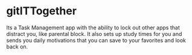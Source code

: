 # gitITTogether
Its a Task Management app with the ability to lock out other apps that distract you, like parental block. It also sets up study times for you and sends you daily motivations that you can save to your favorites and look back on. 
